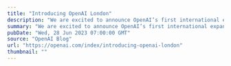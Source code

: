 ```yaml
---
title: "Introducing OpenAI London"
description: "We are excited to announce OpenAI’s first international expansion with a new office in London, United Kingdom."
summary: "We are excited to announce OpenAI’s first international expansion with a new office in London, United Kingdom."
pubDate: "Wed, 28 Jun 2023 07:00:00 GMT"
source: "OpenAI Blog"
url: "https://openai.com/index/introducing-openai-london"
thumbnail: ""
---
```


